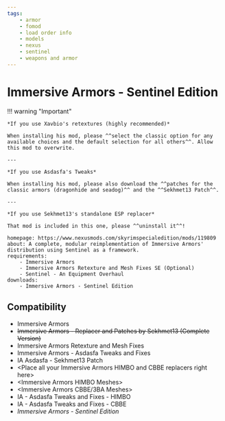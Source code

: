 ```yaml
---
tags:
    - armor
    - fomod
    - load order info
    - models
    - nexus
    - sentinel
    - weapons and armor
---
```


# Immersive Armors - Sentinel Edition

!!! warning "Important"

    *If you use Xavbio's retextures (highly recommended)*

    When installing his mod, please ^^select the classic option for any available choices and the default selection for all others^^. Allow this mod to overwrite.

    ---

    *If you use Asdasfa's Tweaks*

    When installing his mod, please also download the ^^patches for the classic armors (dragonhide and seadog)^^ and the ^^Sekhmet13 Patch^^.

    ---

    *If you use Sekhmet13's standalone ESP replacer*

    That mod is included in this one, please ^^uninstall it^^!

```project_info
homepage: https://www.nexusmods.com/skyrimspecialedition/mods/119809
about: A complete, modular reimplementation of Immersive Armors' distribution using Sentinel as a framework.
requirements:
    - Immersive Armors
    - Immersive Armors Retexture and Mesh Fixes SE (Optional)
    - Sentinel - An Equipment Overhaul
downloads:
    - Immersive Armors - Sentinel Edition
```

## Compatibility

- Immersive Armors
- ~~Immersive Armors - Replacer and Patches by Sekhmet13 (Complete Version)~~
- Immersive Armors Retexture and Mesh Fixes
- Immersive Armors - Asdasfa Tweaks and Fixes
- IA Asdasfa - Sekhmet13 Patch
- &lt;Place all your Immersive Armors HIMBO and CBBE replacers right here>
- &lt;Immersive Armors HIMBO Meshes>
- &lt;Immersive Armors CBBE/3BA Meshes>
- IA - Asdasfa Tweaks and Fixes - HIMBO
- IA - Asdasfa Tweaks and Fixes - CBBE
- *Immersive Armors - Sentinel Edition*
